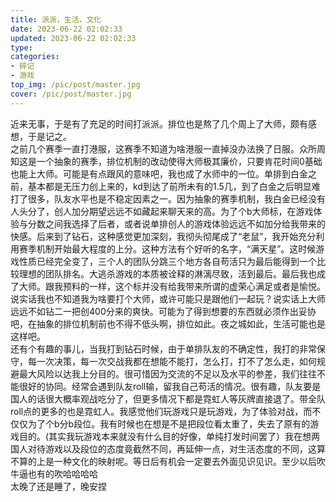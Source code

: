 ```yaml
---
title: 派派，生活，文化
date: 2023-06-22 02:02:33
updated: 2023-06-22 02:02:33
type:
categories:
- 碎记
- 游戏
top_img: /pic/post/master.jpg
cover: /pic/post/master.jpg
---
```

近来无事，于是有了充足的时间打派派。排位也是熬了几个周上了大师，颇有感想，于是记之。<br/>
之前几个赛季一直打港服，这赛季不知道为啥港服一直掉没办法换了日服。众所周知这是一个抽象的赛季，排位机制的改动使得大师极其廉价，只要肯花时间0基础也能上大师。可能是有点跟风的意味吧，我也成了水师中的一位。单排到白金之前，基本都是无压力创上来的，kd到达了前所未有的1.5几，到了白金之后明显难打了很多，队友水平也是不稳定因素之一。因为抽象的赛季机制，我白金已经没有人头分了，创人加分期望远远不如藏起来聊天来的高。为了个b大师标，在游戏体验与分数之间我选择了后者，或者说单排创人的游戏体验远远不如加分给我带来的快感。后来到了钻石，这种感觉更加深刻，我彻头彻尾成了“老鼠”，我开始充分利用赛季机制开始最大程度的上分。这种方法有个好听的名字，“满天星”。这时候游戏性质已经完全变了，三个人的团队分跳三个地方各自苟活只为最后能得到一个比较理想的团队排名。大逃杀游戏的本质被诠释的淋漓尽致，活到最后。最后我也成了大师。跟我预料的一样，这个标并没有给我带来所谓的虚荣心满足或者是愉悦。说实话我也不知道我为啥要打个大师，或许可能只是跟他们一起玩？说实话上大师远远不如钻二一把创400分来的爽快。可能为了得到想要的东西就必须作出妥协吧，在抽象的排位机制前也不得不低头啊，排位如此。夜之城如此，生活可能也是这样吧。<br/>
还有个有趣的事儿，当我打到钻石时候，由于单排队友的不确定性，我打的非常保守，每一次决策，每一次交战我都在想能不能打，怎么打，打不了怎么走，如何规避最大风险以达我上分目的。很可惜因为交流的不足以及水平的参差，我们往往不能很好的协同。经常会遇到队友roll输，留我自己苟活的情况。很有趣，队友要是国人的话很大概率观战吃分了，但更多情况下都是霓虹人等灰牌直接退了。带全队roll点的更多的也是霓虹人。我感觉他们玩游戏只是玩游戏，为了体验对战，而不仅仅为了个b分b段位。我有时候也在想是不是把段位看太重了，失去了原有的游戏目的。(其实我玩游戏本来就没有什么目的好像，单纯打发时间罢了）我在想两国人对待游戏以及段位的态度竟截然不同，再延伸一点，对生活态度的不同，这算不算的上是一种文化的映射呢。等日后有机会一定要去外面见识见识。至少以后吹牛逼也有的吹哈哈哈哈<br/>
太晚了还是睡了，晚安捏<br/>
